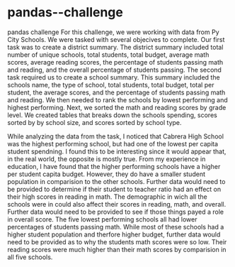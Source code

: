 # pandas--challenge
pandas challenge
For this challenge, we were working with data from Py City Schools. We were tasked with several objecives to complete. Our first task was to create a district summary. The district summary included total number of unique schools, total students, total budget, average math scores, average reading scores, the percentage of students passing math and reading, and the overall percentage of students passing. The second task required us to create a school summary. This summary included the schools name, the type of school, total students, total budget, total per student, the average scores, and the percentage of students passing math and reading. We then needed to rank the schools by lowest performing and highest performing. Next, we sorted the math and reading scores by grade level. We created tables that breaks down the schools spending, scores sorted by by school size, and scores sorted by school type.

While analyzing the data from the task, I noticed that Cabrera High School was the highest performing school, but had one of the lowest per capita student spendning. I found this to be interesting since it would appear that, in the real world, the opposite is mostly true. From my experience in education, I have found that the higher performing schools have a higher per student capita budget. However, they do have a smaller student population in comparision to the other schools. Further data would need to be provided to determine if their student to teacher ratio had an effect on their high scores in reading in math. The demographic in wich all the schools were in could also affect their scores in reading, math, and overall. Further data would need to be provided to see if those things payed a role in overall score. The five lowest performing schools all had lower percentages of students passing math. While most of these schools had a higher student population and therfore higher budget, further data would need to be provided as to why the students math scores were so low. Their reading scores were much higher than their math scores by comparision in all five schools.
